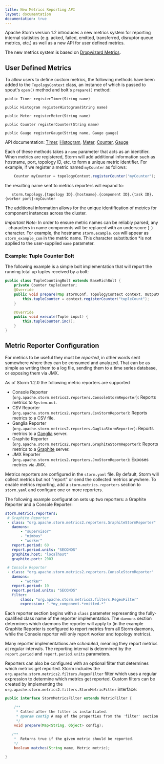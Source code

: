 ```yaml
---
title: New Metrics Reporting API
layout: documentation
documentation: true
---
```

Apache Storm version 1.2 introduces a new metrics system for reporting
internal statistics (e.g. acked, failed, emitted, transferred, disruptor queue metrics, etc.) as well as a 
new API for user defined metrics.

The new metrics system is based on [Dropwizard Metrics](http://metrics.dropwizard.io).


## User Defined Metrics
To allow users to define custom metrics, the following methods have been added to the `TopologyContext`
class, an instance of which is passed to spout's `open()` method and bolt's `prepare()` method:

    public Timer registerTimer(String name)

    public Histogram registerHistogram(String name)

    public Meter registerMeter(String name)

    public Counter registerCounter(String name)

    public Gauge registerGauge(String name, Gauge gauge)

API documentation: [Timer](http://metrics.dropwizard.io/4.0.0/apidocs/com/codahale/metrics/Timer.html), 
[Histogram](http://metrics.dropwizard.io/4.0.0/apidocs/com/codahale/metrics/Histogram.html),
[Meter](http://metrics.dropwizard.io/4.0.0/apidocs/com/codahale/metrics/Meter.html),
[Counter](http://metrics.dropwizard.io/4.0.0/apidocs/com/codahale/metrics/Counter.html),
[Gauge](http://metrics.dropwizard.io/4.0.0/apidocs/com/codahale/metrics/Gauge.html)

Each of these methods takes a `name` parameter that acts as an identifier. When metrics are 
registered, Storm will add additional information such as hostname, port, topology ID, etc. to form a unique metric
identifier. For example, if we register a metric named `myCounter` as follows:

```java
    Counter myCounter = topologyContext.registerCounter("myCounter");
```
the resulting name sent to metrics reporters will expand to:

```
   storm.topology.{topology ID}.{hostname}.{component ID}.{task ID}.{worker port}-myCounter 
```

The additional information allows for the unique identification of metrics for component instances across the cluster.

*Important Note:* In order to ensure metric names can be reliably parsed, any `.` characters in name components will
be replaced with an underscore (`_`) character. For example, the hostname `storm.example.com` will appear as
`storm_example_com` in the metric name. This character substitution *is not applied to the user-supplied `name` parameter.

### Example: Tuple Counter Bolt
The following example is a simple bolt implementation that will report the running total up tuples received by a bolt:

```java
public class TupleCountingBolt extends BaseRichBolt {
    private Counter tupleCounter;
    @Override
    public void prepare(Map stormConf, TopologyContext context, OutputCollector collector) {
        this.tupleCounter = context.registerCounter("tupleCount");
    }

    @Override
    public void execute(Tuple input) {
        this.tupleCounter.inc();
    }
}
```
 
## Metric Reporter Configuration

 For metrics to be useful they must be *reported*, in other words sent somewhere where they can be consumed and analyzed.
 That can be as simple as writing them to a log file, sending them to a time series database, or exposing them via JMX.
 
 As of Storm 1.2.0 the following metric reporters are supported
 
  * Console Reporter (`org.apache.storm.metrics2.reporters.ConsoleStormReporter`):
    Reports metrics to `System.out`.
  * CSV Reporter (`org.apache.storm.metrics2.reporters.CsvStormReporter`):
    Reports metrics to a CSV file.
  * Ganglia Reporter (`org.apache.storm.metrics2.reporters.GagliaStormReporter`):
    Reports metrics to a [Ganglia](http://ganglia.info) server.
  * Graphite Reporter (`org.apache.storm.metrics2.reporters.GraphiteStormReporter`):
    Reports metrics to a [Graphite](https://graphiteapp.org) server.
  * JMX Reporter (`org.apache.storm.metrics2.reporters.JmxStormReporter`):
    Exposes metrics via JMX.
  
  
 Metrics reporters are configured in the `storm.yaml` file. By default, Storm will collect metrics but not "report" or
 send the collected metrics anywhere. To enable metrics reporting, add a `storm.metrics.reporters` section to `storm.yaml`
 and configure one or more reporters.
 
 The following example configuration sets up two reporters: a Graphite Reporter and a Console Reporter:
 
 ```yaml
storm.metrics.reporters:
  # Graphite Reporter
  - class: "org.apache.storm.metrics2.reporters.GraphiteStormReporter"
    daemons:
        - "supervisor"
        - "nimbus"
        - "worker"
    report.period: 60
    report.period.units: "SECONDS"
    graphite.host: "localhost"
    graphite.port: 2003

  # Console Reporter
  - class: "org.apache.storm.metrics2.reporters.ConsoleStormReporter"
    daemons:
        - "worker"
    report.period: 10
    report.period.units: "SECONDS"
    filter:
        class: "org.apache.storm.metrics2.filters.RegexFilter"
        expression: ".*my_component.*emitted.*"

```

Each reporter section begins with a `class` parameter representing the fully-qualified class name of the reporter 
implementation. The `daemons` section determines which daemons the reporter will apply to (in the example Graphite
Reporter is configured to report metrics from all Storm daemons, while the Console reporter will only report worker and
topology metrics).

Many reporter implementations are *scheduled*, meaning they report metrics at regular intervals. The reporting interval
is determined by the `report.period` and `report.period.units` parameters.

Reporters can also be configured with an optional filter that determines which metrics get reported. Storm includes the
`org.apache.storm.metrics2.filters.RegexFilter` filter which uses a regular expression to determine which metrics get
reported. Custom filters can be created by implementing the `org.apache.storm.metrics2.filters.StormMetricFilter`
interface:

```java
public interface StormMetricsFilter extends MetricFilter {

    /**
     * Called after the filter is instantiated.
     * @param config A map of the properties from the 'filter' section of the reporter configuration.
     */
    void prepare(Map<String, Object> config);
    
   /**
    *  Returns true if the given metric should be reported.
    */
    boolean matches(String name, Metric metric);

}
```

